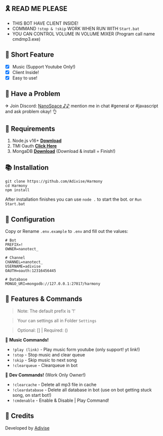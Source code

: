 ## 🎗 READ ME PLEASE
- THIS BOT HAVE CLIENT INSIDE!
- COMMAND `!stop & !skip` WORK WHEN RUN WITH `Start.bat`
- YOU CAN CONTROL VOLUME IN VOLUME MIXER (Program call name cmdmp3.exe)

## 📑 Short Feature
- [x] Music (Support Youtube Only!)
- [x] Client Inside!
- [x] Easy to use!

## 🚨 Have a Problem

✈ Join Discord:  [NanoSpace ♪♪](https://discord.gg/SNG3dh3MbR)
   mention me in chat #general or #javascript and ask problem okay! 👌

## 📎 Requirements

1. Node.js v16+ **[Download](https://nodejs.org/en/download/)**
2. TMI Oauth **[Click Here](https://twitchapps.com/tmi/)**
3. MongaDB **[Download](https://www.mongodb.com/try/download/community)** (Download & install = Finish!)

## 📚 Installation

```
git clone https://github.com/Adivise/Harmony
cd Harmony
npm install
```

After installation finishes you can use `node .` to start the bot. or `Run Start.bat`

## 📄 Configuration

Copy or Rename `.env.example` to `.env` and fill out the values:

```.env
# Bot
PREFIX=!
OWNER=nanotect_

# Channel
CHANNEL=nanotect_
USERNAME=adivise
OAUTH=oauth:12316456445

# Database
MONGO_URI=mongodb://127.0.0.1:27017/harmony
```

## 🔩 Features & Commands

> Note: The default prefix is '!'

> Your can settings all in Folder `Settings`

> Optional: [] | Required: ()

💫 **Music Commands!** 
- `!play (link)` - Play music form youtube (only support! yt link!)
- `!stop` - Stop music and clear queue
- `!skip` - Skip music to next song
- `!clearqueue` - Clearqueue in bot

🤖 **Dev Commands!** (Work Only Owner!)
- `!clearcache` - Delete all mp3 file in cache  
- `!cleardatabase` - Delete all database in bot (use on bot getting stuck song, on start bot!) 
- `!cmdenable` - Enable & Disable | Play Command!


## 📝 Credits
Developed by [Adivise](https://github.com/Adivise)
